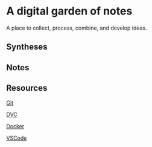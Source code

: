 # A digital garden of notes

A place to collect, process, combine, and develop ideas.

## Syntheses

## Notes

## Resources

[Git](resources/git_resources.md)

[DVC](resources/dvc_resources.md)

[Docker](resources/docker_resources.md)

[VSCode](resources/vscode_resources.md)
